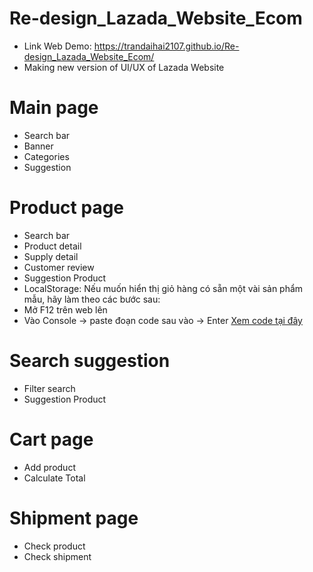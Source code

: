 # Re-design_Lazada_Website_Ecom
- Link Web Demo: https://trandaihai2107.github.io/Re-design_Lazada_Website_Ecom/
- Making new version of UI/UX of Lazada Website
# Main page
- Search bar
- Banner
- Categories
- Suggestion
# Product page
- Search bar
- Product detail
- Supply detail
- Customer review
- Suggestion Product
- LocalStorage:
 Nếu muốn hiển thị giỏ hàng có sẵn một vài sản phẩm mẫu, hãy làm theo các bước sau:
 - Mở F12 trên web lên
 - Vào Console -> paste đoạn code sau vào -> Enter
[Xem code tại đây](https://gist.github.com/LibraJeager/76a31dddbcaf2c23853d20f82c0a1bc9)

# Search suggestion
- Filter search
- Suggestion Product
# Cart page
- Add product
- Calculate Total
# Shipment page
- Check product
- Check shipment


